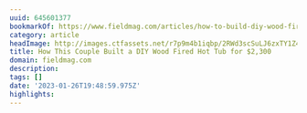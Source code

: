```yaml
---
uuid: 645601377
bookmarkOf: https://www.fieldmag.com/articles/how-to-build-diy-wood-fired-hot-tub
category: article
headImage: http://images.ctfassets.net/r7p9m4b1iqbp/2RWd3scSuLJ6zxTY1Z4xyw/642d36a0c3f3afbdc24c239dd05def30/elias-carlson-diy-hot-tub-interview-5.jpg?w=1000
title: How This Couple Built a DIY Wood Fired Hot Tub for $2,300
domain: fieldmag.com
description:
tags: []
date: '2023-01-26T19:48:59.975Z'
highlights:
---
```




